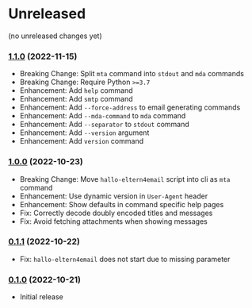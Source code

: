 # Unreleased

(no unreleased changes yet)

### [1.1.0](https://github.com/somechris/hallo-eltern-cli/releases/tag/v1.1.0) (2022-11-15)

* Breaking Change: Split `mta` command into `stdout` and `mda` commands
* Breaking Change: Require Python `>=3.7`
* Enhancement: Add `help` command
* Enhancement: Add `smtp` command
* Enhancement: Add `--force-address` to email generating commands
* Enhancement: Add `--mda-command` to `mda` command
* Enhancement: Add `--separator` to `stdout` command
* Enhancement: Add `--version` argument
* Enhancement: Add `version` command

### [1.0.0](https://github.com/somechris/hallo-eltern-cli/releases/tag/v1.0.0) (2022-10-23)

* Breaking Change: Move `hallo-eltern4email` script into cli as `mta` command
* Enhancement: Use dynamic version in `User-Agent` header
* Enhancement: Show defaults in command specific help pages
* Fix: Correctly decode doubly encoded titles and messages
* Fix: Avoid fetching attachments when showing messages

### [0.1.1](https://github.com/somechris/hallo-eltern-cli/releases/tag/v0.1.1) (2022-10-22)

* Fix: `hallo-eltern4email` does not start due to missing parameter

### [0.1.0](https://github.com/somechris/hallo-eltern-cli/releases/tag/v0.1.0) (2022-10-21)

* Initial release
